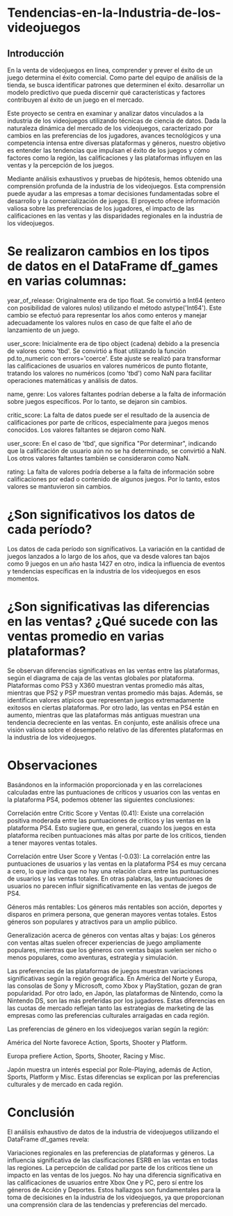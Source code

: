 # Tendencias-en-la-Industria-de-los-videojuegos

## Introducción
En la venta de videojuegos en linea, comprender y prever el éxito de un juego determina el éxito comercial. Como parte del equipo de análisis de la tienda, se busca identificar patrones que determinen el éxito. desarrollar un modelo predictivo que pueda discernir qué características y factores contribuyen al éxito de un juego en el mercado.

Este proyecto se centra en examinar y analizar datos vinculados a la industria de los videojuegos utilizando técnicas de ciencia de datos. Dada la naturaleza dinámica del mercado de los videojuegos, caracterizado por cambios en las preferencias de los jugadores, avances tecnológicos y una competencia intensa entre diversas plataformas y géneros, nuestro objetivo es entender las tendencias que impulsan el éxito de los juegos y cómo factores como la región, las calificaciones y las plataformas influyen en las ventas y la percepción de los juegos.

Mediante análisis exhaustivos y pruebas de hipótesis, hemos obtenido una comprensión profunda de la industria de los videojuegos. Esta comprensión puede ayudar a las empresas a tomar decisiones fundamentadas sobre el desarrollo y la comercialización de juegos. El proyecto ofrece información valiosa sobre las preferencias de los jugadores, el impacto de las calificaciones en las ventas y las disparidades regionales en la industria de los videojuegos.

# Se realizaron cambios en los tipos de datos en el DataFrame df_games en varias columnas:

year_of_release: Originalmente era de tipo float. Se convirtió a Int64 (entero con posibilidad de valores nulos) utilizando el método astype('Int64'). Este cambio se efectuó para representar los años como enteros y manejar adecuadamente los valores nulos en caso de que falte el año de lanzamiento de un juego.

user_score: Inicialmente era de tipo object (cadena) debido a la presencia de valores como 'tbd'. Se convirtió a float utilizando la función pd.to_numeric con errors='coerce'. Este ajuste se realizó para transformar las calificaciones de usuarios en valores numéricos de punto flotante, tratando los valores no numéricos (como 'tbd') como NaN para facilitar operaciones matemáticas y análisis de datos.

name, genre: Los valores faltantes podrían deberse a la falta de información sobre juegos específicos. Por lo tanto, se dejaron sin cambios.

critic_score: La falta de datos puede ser el resultado de la ausencia de calificaciones por parte de críticos, especialmente para juegos menos conocidos. Los valores faltantes se dejaron como NaN.

user_score: En el caso de 'tbd', que significa "Por determinar", indicando que la calificación de usuario aún no se ha determinado, se convirtió a NaN. Los otros valores faltantes también se consideraron como NaN.

rating: La falta de valores podría deberse a la falta de información sobre calificaciones por edad o contenido de algunos juegos. Por lo tanto, estos valores se mantuvieron sin cambios.

# ¿Son significativos los datos de cada período?
Los datos de cada período son significativos. La variación en la cantidad de juegos lanzados a lo largo de los años, que va desde valores tan bajos como 9 juegos en un año hasta 1427 en otro, indica la influencia de eventos y tendencias específicas en la industria de los videojuegos en esos momentos.


# ¿Son significativas las diferencias en las ventas? ¿Qué sucede con las ventas promedio en varias plataformas?
Se observan diferencias significativas en las ventas entre las plataformas, según el diagrama de caja de las ventas globales por plataforma. Plataformas como PS3 y X360 muestran ventas promedio más altas, mientras que PS2 y PSP muestran ventas promedio más bajas. Además, se identifican valores atípicos que representan juegos extremadamente exitosos en ciertas plataformas. Por otro lado, las ventas en PS4 están en aumento, mientras que las plataformas más antiguas muestran una tendencia decreciente en las ventas. En conjunto, este análisis ofrece una visión valiosa sobre el desempeño relativo de las diferentes plataformas en la industria de los videojuegos.

# Observaciones
Basándonos en la información proporcionada y en las correlaciones calculadas entre las puntuaciones de críticos y usuarios con las ventas en la plataforma PS4, podemos obtener las siguientes conclusiones:

Correlación entre Critic Score y Ventas (0.41): Existe una correlación positiva moderada entre las puntuaciones de críticos y las ventas en la plataforma PS4. Esto sugiere que, en general, cuando los juegos en esta plataforma reciben puntuaciones más altas por parte de los críticos, tienden a tener mayores ventas totales.

Correlación entre User Score y Ventas (-0.03): La correlación entre las puntuaciones de usuarios y las ventas en la plataforma PS4 es muy cercana a cero, lo que indica que no hay una relación clara entre las puntuaciones de usuarios y las ventas totales. En otras palabras, las puntuaciones de usuarios no parecen influir significativamente en las ventas de juegos de PS4.

Géneros más rentables: Los géneros más rentables son acción, deportes y disparos en primera persona, que generan mayores ventas totales. Estos géneros son populares y atractivos para un amplio público.

Generalización acerca de géneros con ventas altas y bajas: Los géneros con ventas altas suelen ofrecer experiencias de juego ampliamente populares, mientras que los géneros con ventas bajas suelen ser nicho o menos populares, como aventuras, estrategia y simulación.

Las preferencias de las plataformas de juegos muestran variaciones significativas según la región 
geográfica. En América del Norte y Europa, las consolas de Sony y Microsoft, como Xbox y PlayStation, gozan de gran popularidad. Por otro lado, en Japón, las plataformas de Nintendo, como la Nintendo DS, son las más preferidas por los jugadores. Estas diferencias en las cuotas de mercado reflejan tanto las estrategias de marketing de las empresas como las preferencias culturales arraigadas en cada región.

Las preferencias de género en los videojuegos varían según la región:

América del Norte favorece Action, Sports, Shooter y Platform.

Europa prefiere Action, Sports, Shooter, Racing y Misc.

Japón muestra un interés especial por Role-Playing, además de Action, Sports, Platform y Misc. Estas diferencias se explican por las preferencias culturales y de mercado en cada región.

# Conclusión
El análisis exhaustivo de datos de la industria de videojuegos utilizando el DataFrame df_games revela:

Variaciones regionales en las preferencias de plataformas y géneros.
La influencia significativa de las clasificaciones ESRB en las ventas en todas las regiones.
La percepción de calidad por parte de los críticos tiene un impacto en las ventas de los juegos.
No hay una diferencia significativa en las calificaciones de usuarios entre Xbox One y PC, pero sí entre los géneros de Acción y Deportes.
Estos hallazgos son fundamentales para la toma de decisiones en la industria de los videojuegos, ya que proporcionan una comprensión clara de las tendencias y preferencias del mercado.
